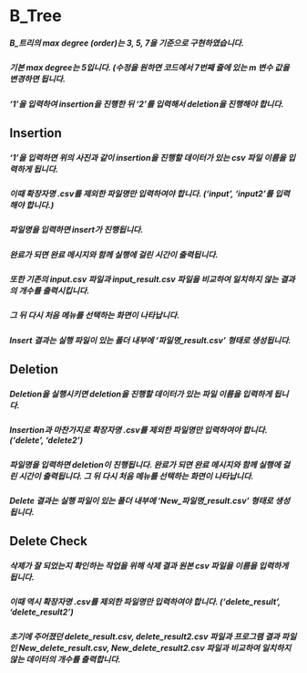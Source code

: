 # B_Tree
##### B_트리의 max degree (order)는 3, 5, 7을 기준으로 구현하였습니다. 
##### 기본 max degree는 5입니다. (수정을 원하면 코드에서 7번째 줄에 있는 m 변수 값을 변경하면 됩니다.
##### ‘1’을 입력하여 insertion을 진행한 뒤 ‘2’를 입력해서 deletion을 진행해야 합니다.
## Insertion
##### ‘1’을 입력하면 위의 사진과 같이 insertion을 진행할 데이터가 있는 csv 파일 이름을 입력하게 됩니다. 
##### 이때 확장자명 .csv를 제외한 파일명만 입력하여야 합니다. (‘input’, ‘input2’를 입력해야 합니다.)
##### 파일명을 입력하면 insert가 진행됩니다. 
##### 완료가 되면 완료 메시지와 함께 실행에 걸린 시간이 출력됩니다. 
##### 또한 기존의 input.csv 파일과 input_result.csv 파일을 비교하여 일치하지 않는 결과의 개수를 출력시킵니다. 
##### 그 뒤 다시 처음 메뉴를 선택하는 화면이 나타납니다.
##### Insert 결과는 실행 파일이 있는 폴더 내부에 ‘파일명_result.csv’ 형태로 생성됩니다.
## Deletion
##### Deletion을 실행시키면 deletion을 진행할 데이터가 있는 파일 이름을 입력하게 됩니다.
##### Insertion과 마찬가지로 확장자명 .csv를 제외한 파일명만 입력하여야 합니다. (‘delete’, ‘delete2’)
##### 파일명을 입력하면 deletion이 진행됩니다. 완료가 되면 완료 메시지와 함께 실행에 걸린 시간이 출력됩니다. 그 뒤 다시 처음 메뉴를 선택하는 화면이 나타납니다.
##### Delete 결과는 실행 파일이 있는 폴더 내부에 ‘New_파일명_result.csv’ 형태로 생성됩니다.
## Delete Check
##### 삭제가 잘 되었는지 확인하는 작업을 위해 삭제 결과 원본 csv 파일을 이름을 입력하게 됩니다. 
##### 이때 역시 확장자명 .csv를 제외한 파일명만 입력하여야 합니다. (‘delete_result’, ‘delete_result2’)
##### 초기에 주어졌던 delete_result.csv, delete_result2.csv 파일과 프로그램 결과 파일인 New_delete_result.csv, New_delete_result2.csv 파일과 비교하여 일치하지 않는 데이터의 개수를 출력합니다.
